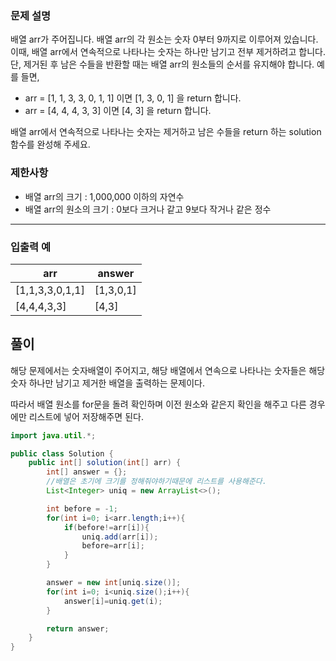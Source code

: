 ### **문제 설명**

배열 arr가 주어집니다. 배열 arr의 각 원소는 숫자 0부터 9까지로 이루어져 있습니다. 이때, 배열 arr에서 연속적으로 나타나는 숫자는 하나만 남기고 전부 제거하려고 합니다. 단, 제거된 후 남은 수들을 반환할 때는 배열 arr의 원소들의 순서를 유지해야 합니다. 예를 들면,

- arr = [1, 1, 3, 3, 0, 1, 1] 이면 [1, 3, 0, 1] 을 return 합니다.
- arr = [4, 4, 4, 3, 3] 이면 [4, 3] 을 return 합니다.

배열 arr에서 연속적으로 나타나는 숫자는 제거하고 남은 수들을 return 하는 solution 함수를 완성해 주세요.

### 제한사항

- 배열 arr의 크기 : 1,000,000 이하의 자연수
- 배열 arr의 원소의 크기 : 0보다 크거나 같고 9보다 작거나 같은 정수

---

### 입출력 예

| arr | answer |
| --- | --- |
| [1,1,3,3,0,1,1] | [1,3,0,1] |
| [4,4,4,3,3] | [4,3] |

## 풀이

해당 문제에서는 숫자배열이 주어지고, 해당 배열에서 연속으로 나타나는 숫자들은 해당 숫자 하나만 남기고 제거한 배열을 출력하는 문제이다.

따라서 배열 원소를 for문을 돌려 확인하며 이전 원소와 같은지 확인을 해주고 다른 경우에만 리스트에 넣어 저장해주면 된다. 

```java
import java.util.*;

public class Solution {
    public int[] solution(int[] arr) {
        int[] answer = {};
        //배열은 초기에 크기를 정해줘야하기때문에 리스트를 사용해준다. 
        List<Integer> uniq = new ArrayList<>();

        int before = -1;
        for(int i=0; i<arr.length;i++){
            if(before!=arr[i]){
                uniq.add(arr[i]);
                before=arr[i];
            }
        }

        answer = new int[uniq.size()];
        for(int i=0; i<uniq.size();i++){
            answer[i]=uniq.get(i);
        }

        return answer;
    }
}
```
